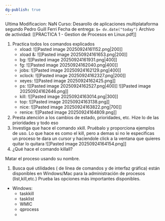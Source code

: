 ```yaml
---
dg-publish: true
---
```


Ultima Modificacion: NaN
Curso: Desarollo de aplicaciones multiplataforma segundo
Pedro Guill Ferri
Fecha de entrega: `$= dv.date("today")`
Archivo de actividad: [[PRACTICA 1 - Gestion de Procesos en Linux.pdf]]

1. Practica todos los comandos explicados 
	 - xload:
	 ![[Pasted image 20250924161152.png|200]]
	 - xload &:
	 ![[Pasted image 20250924161653.png|200]]
	 - bg:
	 ![[Pasted image 20250924161931.png|400]]
	 - fg:
	 ![[Pasted image 20250924162040.png|400]]
	 - jobs:
	 ![[Pasted image 20250924162129.png|400]]
	 - xclock:
	 ![[Pasted image 20250924162327.png|200]]
	 - xeyes:
	 ![[Pasted image 20250924162425.png]]
	 - ps:
	 ![[Pasted image 20250924162527.png|400]]
	 ![[Pasted image 20250924162646.png]]
	 - kill:
	 ![[Pasted image 20250924163014.png|300]]
	 - top:
	 ![[Pasted image 20250924163138.png]]
	 - nice:
	 ![[Pasted image 20250924163822.png|700]]
	 - renice:
	 ![[Pasted image 20250924164809.png]]
2. Presta atención a los cambios de estado, prioridades, etc. 
Hize lo de las prioridades y todo eso
3. Investiga que hace el comando xkill. Pruébalo y proporciona ejemplos de uso. 
Lo que hace es como el kill, pero a demas si no le especificas un proceso te dara un cursor y haciendole click a la ventana que quieres quitar lo quitara
![[Pasted image 20250924164154.png]]
4. ¿Qué hace el comando killall? 

Matar el proceso usando su nombre.

1. Busca qué utilidades ( de línea de comandos y de interfaz gráfica) están disponibles en Windows/Mac para la administración de procesos (list,kill,etc.) Prueba las opciones más importantes disponibles.
- Windows:
	- taskkill
	- tasklist
	- WMIC
	- qprocess
	- 
